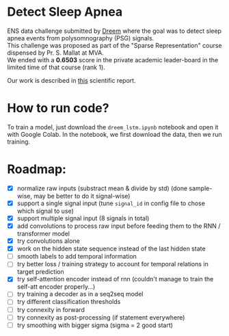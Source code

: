 # Detect Sleep Apnea
ENS data challenge submitted by [Dreem](https://dreem.com) where the goal was to detect sleep apnea events from polysomnography (PSG) signals.<br>
This challenge was proposed as part of the "Sparse Representation" course dispensed by Pr. S. Mallat at MVA.<br>
We ended with a **0.6503** score in the private academic leader-board in the limited time of that course (rank 1).

Our work is described in [this]() scientific report.

# How to run code?
To train a model, just download the `dreem_lstm.ipynb` notebook and open it with Google Colab. In the notebook, we first download the data, then we run training.

# Roadmap:
- [x] normalize raw inputs (substract mean & divide by std) (done sample-wise, may be better to do it signal-wise)
- [x] support a single signal input (tune `signal_id` in config file to chose which signal to use)
- [x] support multiple signal input (8 signals in total)
- [x] add convolutions to process raw input before feeding them to the RNN / transformer model
- [x] try convolutions alone
- [x] work on the hidden state sequence instead of the last hidden state
- [ ] smooth labels to add temporal information
- [ ] try better loss / training strategy to account for temporal relations in target prediction
- [x] try self-attention encoder instead of rnn (couldn't manage to train the self-att encoder properly...)
- [ ] try training a decoder as in a seq2seq model
- [ ] try different classification thresholds
- [ ] try connexity in forward
- [ ] try connexity as post-processing (if statement everywhere)
- [ ] try smoothing with bigger sigma (sigma = 2 good start)
